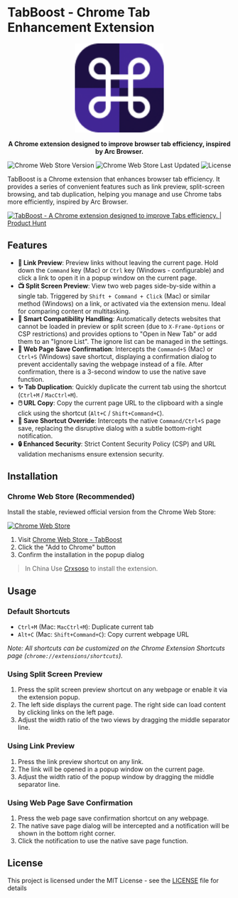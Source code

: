 # TabBoost - Chrome Tab Enhancement Extension

<p align="center">
  <img src="src/assets/icons/icon128.png" alt="TabBoost Logo" width="200">
</p>

<p align="center">
  <b>A Chrome extension designed to improve browser tab efficiency, inspired by Arc Browser.</b>
</p>

<p align="center">
  <img alt="Chrome Web Store Version" src="https://img.shields.io/chrome-web-store/v/pnpabkdhbbjmahfnhnfhpgfmhkkeoloe">
  <img alt="Chrome Web Store Last Updated" src="https://img.shields.io/chrome-web-store/last-updated/pnpabkdhbbjmahfnhnfhpgfmhkkeoloe">
  <img src="https://img.shields.io/badge/License-MIT-blue" alt="License">
</p>

TabBoost is a Chrome extension that enhances browser tab efficiency. It provides a series of convenient features such as link preview, split-screen browsing, and tab duplication, helping you manage and use Chrome tabs more efficiently, inspired by Arc Browser.

<a href="https://www.producthunt.com/posts/tabboost?embed=true&utm_source=badge-featured&utm_medium=badge&utm_souce=badge-tabboost" target="_blank"><img src="https://api.producthunt.com/widgets/embed-image/v1/featured.svg?post_id=962354&theme=light&t=1746628620421" alt="TabBoost - A&#0032;Chrome&#0032;extension&#0032;designed&#0032;to&#0032;improve&#0032;Tabs&#0032;efficiency&#0046; | Product Hunt" style="width: 250px; height: 54px;" width="250" height="54" /></a>

## Features

- **🚀 Link Preview**: Preview links without leaving the current page. Hold down the `Command` key (Mac) or `Ctrl` key (Windows - configurable) and click a link to open it in a popup window on the current page.
- **📺 Split Screen Preview**: View two web pages side-by-side within a single tab. Triggered by `Shift + Command + Click` (Mac) or similar method (Windows) on a link, or activated via the extension menu. Ideal for comparing content or multitasking.
- **🧠 Smart Compatibility Handling**: Automatically detects websites that cannot be loaded in preview or split screen (due to `X-Frame-Options` or CSP restrictions) and provides options to "Open in New Tab" or add them to an "Ignore List". The ignore list can be managed in the settings.
- **💾 Web Page Save Confirmation**: Intercepts the `Command+S` (Mac) or `Ctrl+S` (Windows) save shortcut, displaying a confirmation dialog to prevent accidentally saving the webpage instead of a file. After confirmation, there is a 3-second window to use the native save function.
- **✨ Tab Duplication**: Quickly duplicate the current tab using the shortcut (`Ctrl+M` / `MacCtrl+M`).
- **🖱️ URL Copy**: Copy the current page URL to the clipboard with a single click using the shortcut (`Alt+C` / `Shift+Command+C`).
- **🚫 Save Shortcut Override**: Intercepts the native `Command/Ctrl+S` page save, replacing the disruptive dialog with a subtle bottom-right notification.
- **🔒 Enhanced Security**: Strict Content Security Policy (CSP) and URL validation mechanisms ensure extension security.

## Installation

### Chrome Web Store (Recommended)

Install the stable, reviewed official version from the Chrome Web Store:

[![Chrome Web Store](https://img.shields.io/chrome-web-store/v/pnpabkdhbbjmahfnhnfhpgfmhkkeoloe)](https://chromewebstore.google.com/detail/tabboost/pnpabkdhbbjmahfnhnfhpgfmhkkeoloe)

1. Visit [Chrome Web Store - TabBoost](https://chromewebstore.google.com/detail/tabboost/pnpabkdhbbjmahfnhnfhpgfmhkkeoloe)
2. Click the "Add to Chrome" button
3. Confirm the installation in the popup dialog

> In China Use [Crxsoso](https://www.crxsoso.com/Webstore/detail/pnpabkdhbbjmahfnhnfhpgfmhkkeoloe) to install the extension.

## Usage

### Default Shortcuts

- `Ctrl+M` (Mac: `MacCtrl+M`): Duplicate current tab
- `Alt+C` (Mac: `Shift+Command+C`): Copy current webpage URL

_Note: All shortcuts can be customized on the Chrome Extension Shortcuts page (`chrome://extensions/shortcuts`)._

### Using Split Screen Preview

1. Press the split screen preview shortcut on any webpage or enable it via the extension popup.
2. The left side displays the current page. The right side can load content by clicking links on the left page.
3. Adjust the width ratio of the two views by dragging the middle separator line.

### Using Link Preview

1. Press the link preview shortcut on any link.
2. The link will be opened in a popup window on the current page.
3. Adjust the width ratio of the popup window by dragging the middle separator line.

### Using Web Page Save Confirmation

1. Press the web page save confirmation shortcut on any webpage.
2. The native save page dialog will be intercepted and a notification will be shown in the bottom right corner.
3. Click the notification to use the native save page function.

## License

This project is licensed under the MIT License - see the [LICENSE](LICENSE) file for details
